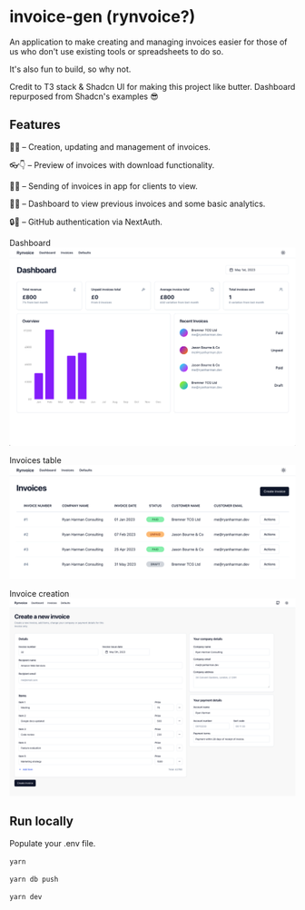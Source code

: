 # invoice-gen (rynvoice?)

An application to make creating and managing invoices easier for those of us who don't use existing tools or spreadsheets to do so.

It's also fun to build, so why not.

Credit to T3 stack & Shadcn UI for making this project like butter. Dashboard repurposed from Shadcn's examples 😎

## Features

🚚📝 – Creation, updating and management of invoices.

👓👇 – Preview of invoices with download functionality.

📮📩 – Sending of invoices in app for clients to view.

🔎📱 – Dashboard to view previous invoices and some basic analytics.

🔒🔑 – GitHub authentication via NextAuth.

Dashboard
![Dashboard](/.github/images/dashboard.jpeg?raw=0)

Invoices table
![Invoices table](/.github/images/invoices_table.jpeg?raw=0)

Invoice creation
![Invoice creation](/.github/images/invoice_creation.jpeg?raw=0)

## Run locally

Populate your .env file.

`yarn`

`yarn db push`

`yarn dev`
